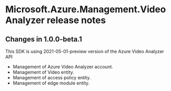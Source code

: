 ﻿# Microsoft.Azure.Management.VideoAnalyzer release notes

## Changes in 1.0.0-beta.1

This SDK is using 2021-05-01-preview version of the Azure Video Analyzer API

- Management of Azure Video Analyzer account.
- Management of Video entity.
- Management of access policy entity.
- Management of edge module entity.

